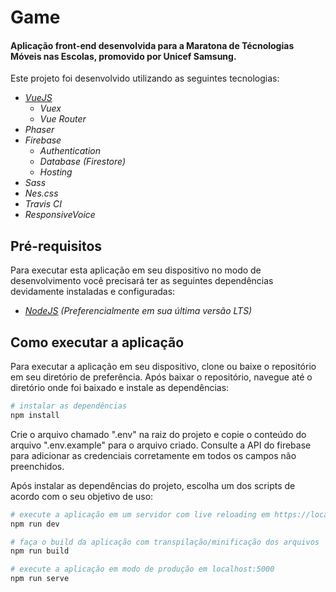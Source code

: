 # Game

#### Aplicação front-end desenvolvida para a Maratona de Técnologias Móveis nas Escolas, promovido por Unicef Samsung.

Este projeto foi desenvolvido utilizando as seguintes tecnologias:
* *[VueJS](https://vuejs.org/)*
	* *Vuex*
	* *Vue Router*
* *Phaser*
* *Firebase*
	* *Authentication*
	* *Database (Firestore)*
	* *Hosting*
* *Sass*
* *Nes.css*
* *Travis CI*
* *ResponsiveVoice*

## Pré-requisitos

Para executar esta aplicação em seu dispositivo no modo de desenvolvimento você precisará ter as seguintes dependências devidamente instaladas e configuradas:
* *<a href="https://nodejs.org/en/" target="_blank">NodeJS</a> (Preferencialmente em sua última versão LTS)*

## Como executar a aplicação

Para executar a aplicação em seu dispositivo, clone ou baixe o repositório em seu diretório de preferência. Após baixar o repositório, navegue até o diretório onde foi baixado e instale as dependências:

``` bash
# instalar as dependências
npm install
```

Crie o arquivo chamado ".env" na raiz do projeto e copie o conteúdo do arquivo ".env.example" para o arquivo criado. Consulte a API do firebase para adicionar as credenciais corretamente em todos os campos não preenchidos.

Após instalar as dependências do projeto, escolha um dos scripts de acordo com o seu objetivo de uso:

``` bash
# execute a aplicação em um servidor com live reloading em https://localhost:8080/
npm run dev

# faça o build da aplicação com transpilação/minificação dos arquivos
npm run build

# execute a aplicação em modo de produção em localhost:5000
npm run serve
```
